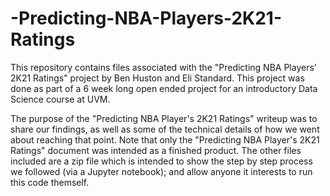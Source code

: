 # -Predicting-NBA-Players-2K21-Ratings
This repository contains files associated with the "Predicting NBA Players’ 2K21 Ratings" project by Ben Huston and Eli Standard. This project was done as part of a 6 week long open ended project for an introductory Data Science course at UVM.

The purpose of the "Predicting NBA Player's 2K21 Ratings" writeup was to share our findings, as well as some of the technical details of how we went about reaching that point. Note that only the "Predicting NBA Player's 2K21 Ratings" document was intended as a finished product. The other files included are a zip file which is intended to show the step by step process we followed (via a Jupyter notebook); and allow anyone it interests to run this code themself. 
